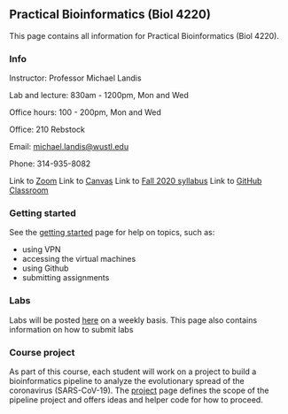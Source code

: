 ## Practical Bioinformatics (Biol 4220)

This page contains all information for Practical Bioinformatics (Biol 4220).


###  Info
Instructor: Professor Michael Landis

Lab and lecture: 830am - 1200pm, Mon and Wed

Office hours: 100 - 200pm, Mon and Wed

Office: 210 Rebstock

Email: michael.landis@wustl.edu

Phone: 314-935-8082

Link to [Zoom]()
Link to [Canvas]()
Link to [Fall 2020 syllabus]()
Link to [GitHub Classroom]()

### Getting started
See the [getting started](getting_started.md) page for help on topics, such as:
- using VPN
- accessing the virtual machines
- using Github
- submitting assignments

### Labs
Labs will be posted [here](labs.md) on a weekly basis. This page also contains information on how to submit labs

### Course project
As part of this course, each student will work on a project to build a bioinformatics pipeline to analyze the evolutionary spread of the coronavirus (SARS-CoV-19). The [project](project.md) page defines the scope of the pipeline project and offers ideas and helper code for how to proceed.
